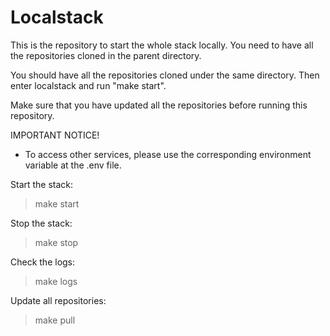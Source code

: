 # Localstack

This is the repository to start the whole stack locally. You need to have all the repositories cloned in the parent directory.

You should have all the repositories cloned under the same directory. Then enter localstack and run "make start".

Make sure that you have updated all the repositories before running this repository.

IMPORTANT NOTICE!
- To access other services, please use the corresponding environment variable at the .env file.

Start the stack:
> make start

Stop the stack:
> make stop

Check the logs:
> make logs

Update all repositories:
> make pull